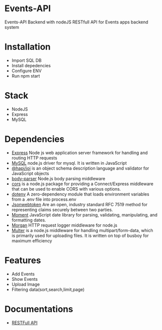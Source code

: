# Events-API
Events-API Backend with nodeJS
RESTfull API for Events apps backend system

# Installation
* Import SQL DB
* Install depedencies
* Configure ENV
* Run npm start

# Stack
* NodeJS
* Express
* MySQL

# Dependencies

* [Express](https://) Node js web application server framework for handling and routing HTTP requests
* [MySQL](https://) node.js driver for mysql. It is written in JavaScript
* [@hapi/joi](https://)  is an object schema description language and validator for JavaScript objects
* [body-parser](https://) Node.js body parsing middleware
* [cors](https://) is a node.js package for providing a Connect/Express middleware that can be used to enable CORS with various options.
* [dotenv](https://) A zero-dependency module that loads environment variables from a .env file into process.env
* [Jsonwebtoken](https://) Are an open, industry standard RFC 7519 method for representing claims securely between two parties.
* [Moment](https://) JavaScript date library for parsing, validating, manipulating, and formatting dates.
* [Morgan](https://) HTTP request logger middleware for node.js
* [Multer](https://)  is a node.js middleware for handling multipart/form-data, which is primarily used for uploading files. It is written on top of busboy for maximum efficiency



# Features 
* Add Events
* Show Events
* Upload Image
* Filtering data(sort,search,limit,page)

# Documentations
* [RESTFull API](https://documenter.getpostman.com/view/6555191/TVKA5fBg)

